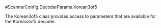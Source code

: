 #ScannerConfig.DecoderParams.Korean3of5

The Korean3of5 class provides access to parameters that are
 available for the Korean3of5 decoder.



